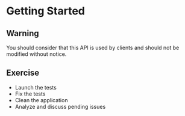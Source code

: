 # Getting Started

## Warning

You should consider that this API is used by clients and should not be modified without notice.

## Exercise

* Launch the tests
* Fix the tests
* Clean the application
* Analyze and discuss pending issues